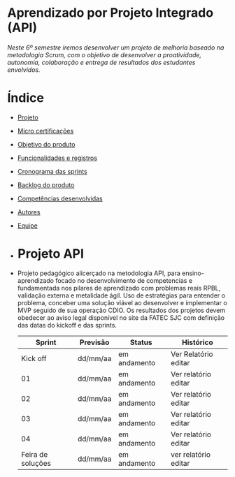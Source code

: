 # Aprendizado por Projeto Integrado (API)
###### Neste 6º semestre iremos desenvolver um projeto de melhoria baseado na metodologia Scrum,  com o objetivo de desenvolver a proatividade, autonomia, colaboração e entrega de resultados dos estudantes envolvidos.

# Índice
* [Projeto](#Projeto)
* [Micro certificações](#Micro-certificações)
* [Objetivo do produto](#Objetivo-do-produto)
* [Funcionalidades e registros](#Funcionalidades-e-registros)
* [Cronograma das sprints](#Cronograma-das-sprints)
* [Backlog do produto](#Backlog-do-produto)
* [Competências desenvolvidas](#Competências-desenvolvidas)
* [Autores](#Autores)
* [Equipe](#Equipe)

* # Projeto API
* Projeto pedagógico alicerçado na metodologia API, para ensino-aprendizado focado no desenvolvimento de competencias e fundamentada nos pilares de aprendizado com problemas reais RPBL, validação externa e metalidade ágil. Uso de estratégias para entender o problema, conceber uma solução viável ao desenvolver e implementar o MVP seguido de sua operação CDIO. Os resultados dos projetos devem obedecer ao aviso legal disponível no site da FATEC SJC com definição das datas do kickoff e das sprints.

  Sprint | Previsão | Status | Histórico
  -------- | ------- | -------| -------
  Kick off | dd/mm/aa | em andamento | Ver Relatório editar
  01 | dd/mm/aa | em andamento | Ver relatório editar
  02 | dd/mm/aa | em andamento | Ver relatório editar
  03 | dd/mm/aa | em andamento | Ver relatório editar
  04 | dd/mm/aa | em andamento | Ver relatório editar
  Feira de soluções | dd/mm/aa | em andamento | ver relatório editar
  
